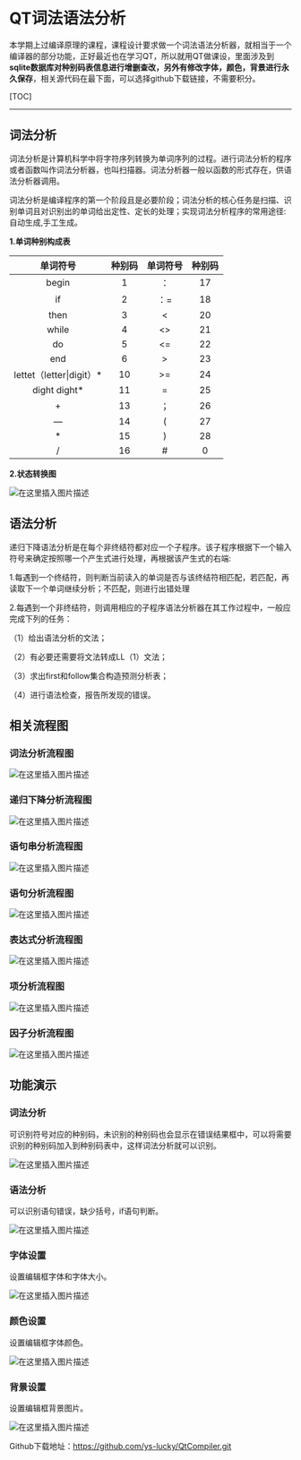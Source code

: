 # QT词法语法分析

​	本学期上过编译原理的课程，课程设计要求做一个词法语法分析器，就相当于一个编译器的部分功能，正好最近也在学习QT，所以就用QT做课设，里面涉及到**sqlite数据库对种别码表信息进行增删查改，另外有修改字体，颜色，背景进行永久保存**，相关源代码在最下面，可以选择github下载链接，不需要积分。

[TOC]

------



## 词法分析

​	词法分析是计算机科学中将字符序列转换为单词序列的过程。进行词法分析的程序或者函数叫作词法分析器，也叫扫描器。词法分析器一般以函数的形式存在，供语法分析器调用。

​	词法分析是编译程序的第一个阶段且是必要阶段；词法分析的核心任务是扫描、识别单词且对识别出的单词给出定性、定长的处理；实现词法分析程序的常用途径:自动生成,手工生成。

**1.单词种别构成表**

|         单词符号         | 种别码 | 单词符号 | 种别码 |
| :----------------------: | :----: | :------: | :----: |
|          begin           |   1    |    ：    |   17   |
|            if            |   2    |   ：=    |   18   |
|           then           |   3    |    <     |   20   |
|          while           |   4    |    <>    |   21   |
|            do            |   5    |    <=    |   22   |
|           end            |   6    |    >     |   23   |
| lettet（letter\|digit）* |   10   |    >=    |   24   |
|      dight  dight*       |   11   |    =     |   25   |
|            +             |   13   |    ；    |   26   |
|            —             |   14   |    (     |   27   |
|            *             |   15   |    )     |   28   |
|            /             |   16   |    #     |   0    |

**2.状态转换图**

![在这里插入图片描述](https://img-blog.csdnimg.cn/20200915143326221.png?x-oss-process=image/watermark,type_ZmFuZ3poZW5naGVpdGk,shadow_10,text_aHR0cHM6Ly9ibG9nLmNzZG4ubmV0L3FxXzQyNzEyODE2,size_16,color_FFFFFF,t_70#pic_center)


## 语法分析

递归下降语法分析是在每个非终结符都对应一个子程序。该子程序根据下一个输入符号来确定按照哪一个产生式进行处理，再根据该产生式的右端:

1.每遇到一个终结符，则判断当前读入的单词是否与该终结符相匹配，若匹配，再读取下一个单词继续分析；不匹配，则进行出错处理

2.每遇到一个非终结符，则调用相应的子程序语法分析器在其工作过程中，一般应完成下列的任务：

（1）给出语法分析的文法；

（2）有必要还需要将文法转成LL（1）文法；

（3）求出first和follow集合构造预测分析表；

（4）进行语法检查，报告所发现的错误。

## 相关流程图

### **词法分析流程图**
![在这里插入图片描述](https://img-blog.csdnimg.cn/20200915143002630.jpg?x-oss-process=image/watermark,type_ZmFuZ3poZW5naGVpdGk,shadow_10,text_aHR0cHM6Ly9ibG9nLmNzZG4ubmV0L3FxXzQyNzEyODE2,size_16,color_FFFFFF,t_70#pic_center)

### **递归下降分析流程图**
![在这里插入图片描述](https://img-blog.csdnimg.cn/20200915143028998.jpg?x-oss-process=image/watermark,type_ZmFuZ3poZW5naGVpdGk,shadow_10,text_aHR0cHM6Ly9ibG9nLmNzZG4ubmV0L3FxXzQyNzEyODE2,size_16,color_FFFFFF,t_70#pic_center)

### **语句串分析流程图**
![在这里插入图片描述](https://img-blog.csdnimg.cn/20200915143048181.jpg#pic_center)

### **语句分析流程图**

![在这里插入图片描述](https://img-blog.csdnimg.cn/20200915143126444.jpg?x-oss-process=image/watermark,type_ZmFuZ3poZW5naGVpdGk,shadow_10,text_aHR0cHM6Ly9ibG9nLmNzZG4ubmV0L3FxXzQyNzEyODE2,size_16,color_FFFFFF,t_70#pic_center)


### **表达式分析流程图**

![在这里插入图片描述](https://img-blog.csdnimg.cn/20200915143137340.jpg?x-oss-process=image/watermark,type_ZmFuZ3poZW5naGVpdGk,shadow_10,text_aHR0cHM6Ly9ibG9nLmNzZG4ubmV0L3FxXzQyNzEyODE2,size_16,color_FFFFFF,t_70#pic_center)


### **项分析流程图**

![在这里插入图片描述](https://img-blog.csdnimg.cn/20200915143147634.jpg?x-oss-process=image/watermark,type_ZmFuZ3poZW5naGVpdGk,shadow_10,text_aHR0cHM6Ly9ibG9nLmNzZG4ubmV0L3FxXzQyNzEyODE2,size_16,color_FFFFFF,t_70#pic_center)


### **因子分析流程图**

![在这里插入图片描述](https://img-blog.csdnimg.cn/2020091514315664.jpg?x-oss-process=image/watermark,type_ZmFuZ3poZW5naGVpdGk,shadow_10,text_aHR0cHM6Ly9ibG9nLmNzZG4ubmV0L3FxXzQyNzEyODE2,size_16,color_FFFFFF,t_70#pic_center)

## 功能演示

### 词法分析

可识别符号对应的种别码，未识别的种别码也会显示在错误结果框中，可以将需要识别的种别码加入到种别码表中，这样词法分析就可以识别。

![在这里插入图片描述](https://img-blog.csdnimg.cn/20200915143348834.gif#pic_center)

### 语法分析

可以识别语句错误，缺少括号，if语句判断。

![在这里插入图片描述](https://img-blog.csdnimg.cn/20200915143416121.gif#pic_center)


### 字体设置

设置编辑框字体和字体大小。

![在这里插入图片描述](https://img-blog.csdnimg.cn/20200915143500687.gif#pic_center)


### 颜色设置

设置编辑框字体颜色。

![在这里插入图片描述](https://img-blog.csdnimg.cn/20200915143516635.gif#pic_center)


### 背景设置

设置编辑框背景图片。

![在这里插入图片描述](https://img-blog.csdnimg.cn/20200915143557420.gif#pic_center)



Github下载地址：https://github.com/ys-lucky/QtCompiler.git

